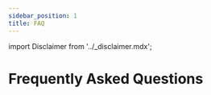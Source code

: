 ```yaml
---
sidebar_position: 1
title: FAQ
---
```


import Disclaimer from '../\_disclaimer.mdx';

<Disclaimer />

# Frequently Asked Questions
